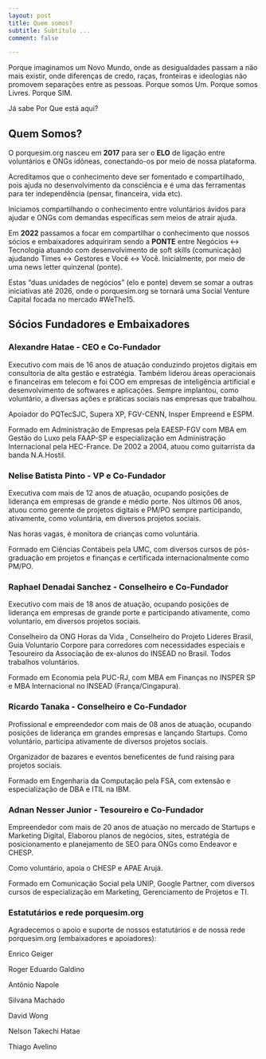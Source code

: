 ```yaml
---
layout: post
title: Quem somos?
subtitle: Subtítulo ...
comment: false

---
```

Porque imaginamos um Novo Mundo, onde as desigualdades passam a não mais existir, onde diferenças de credo, raças, fronteiras e ideologias não promovem separações entre as pessoas. Porque somos Um. Porque somos Livres. Porque SIM.

Já sabe Por Que está aqui?

## Quem Somos?

O porquesim.org nasceu em **2017** para ser o **ELO** de ligação entre voluntários e ONGs idôneas, conectando-os por meio de nossa plataforma.

Acreditamos que o conhecimento deve ser fomentado e compartilhado, pois ajuda no desenvolvimento da consciência e é uma das ferramentas para ter independência (pensar, financeira, vida etc). 

Iniciamos compartilhando o conhecimento entre voluntários ávidos para ajudar e ONGs com demandas específicas sem meios de atrair ajuda.

Em **2022** passamos a focar em compartilhar o conhecimento que nossos sócios e embaixadores adquiriram sendo a **PONTE** entre Negócios <-> Tecnologia atuando com desenvolvimento de soft skills (comunicação) ajudando Times <-> Gestores e Você <-> Você. Inicialmente, por meio de uma news letter quinzenal (ponte). 

Estas “duas unidades de negócios” (elo e ponte) devem se somar a outras iniciativas até 2026, onde o porquesim.org se tornará uma Social Venture Capital focada no mercado #WeThe15.

## Sócios Fundadores e Embaixadores

### Alexandre Hatae - CEO e Co-Fundador

Executivo com mais de 16 anos de atuação conduzindo projetos digitais em consultoria de alta gestão e estratégia. Também liderou áreas operacionais e financeiras em telecom e foi COO em empresas de inteligência artificial e desenvolvimento de softwares e aplicações. Sempre implantou, como voluntário, a diversas ações e práticas sociais nas empresas que trabalhou.

Apoiador do PQTecSJC, Supera XP, FGV-CENN, Insper Empreend e ESPM.

Formado em Administração de Empresas pela EAESP-FGV com MBA em Gestão do Luxo pela FAAP-SP e especialização em Administração Internacional pela HEC-France. De 2002 a 2004, atuou como guitarrista da banda N.A.Hostil.

### Nelise Batista Pinto - VP e Co-Fundador

Executiva com mais de 12 anos de atuação, ocupando posições de liderança em empresas de grande e médio porte. Nos últimos 06 anos, atuou como gerente de projetos digitais e PM/PO sempre participando, ativamente, como voluntária, em diversos projetos sociais.

Nas horas vagas, é monitora de crianças como voluntária.

Formado em Ciências Contábeis pela UMC, com diversos cursos de pós-graduação em projetos e finanças e certificada internacionalmente como PM/PO.

### Raphael Denadai Sanchez - Conselheiro e Co-Fundador

Executivo com mais de 18 anos de atuação, ocupando posições de liderança em empresas de grande porte e participando ativamente, como voluntario, em diversos projetos sociais.

Conselheiro da ONG Horas da Vida , Conselheiro do Projeto Lideres Brasil, Guia Voluntario Corpore para corredores com necessidades especiais e Tesoureiro da Associação de ex-alunos do INSEAD no Brasil. Todos trabalhos voluntários.

Formado em Economia pela PUC-RJ, com MBA em Finanças no INSPER SP e MBA Internacional no INSEAD (França/Cingapura).

### Ricardo Tanaka - Conselheiro e Co-Fundador

Profissional e empreendedor com mais de 08 anos de atuação, ocupando posições de liderança em grandes empresas e lançando Startups. Como voluntário, participa ativamente de diversos projetos sociais.

Organizador de bazares e eventos beneficentes de fund raising para projetos sociais.

Formado em Engenharia da Computação pela FSA, com extensão e especialização de DBA e ITIL na IBM.

### Adnan Nesser Junior - Tesoureiro e Co-Fundador

Empreendedor com mais de 20 anos de atuação no mercado de Startups e Marketing Digital, Elaborou planos de negócios, sites, estratégia de posicionamento e planejamento de SEO para ONGs como Endeavor e CHESP.

Como voluntário, apoia o CHESP e APAE Arujá.

Formado em Comunicação Social pela UNIP, Google Partner, com diversos cursos de especialização em Marketing, Gerenciamento de Projetos e TI.

### Estatutários e rede porquesim.org 

Agradecemos o apoio e suporte de nossos estatutários e de nossa rede porquesim.org (embaixadores e apoiadores):

Enrico Geiger

Roger Eduardo Galdino

Antônio Napole

Silvana Machado

David Wong

Nelson Takechi Hatae

Thiago Avelino